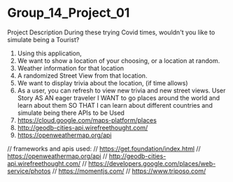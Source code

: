 # Group_14_Project_01

Project Description
During these trying Covid times, wouldn't you like to simulate being a Tourist?

1. Using this application,
2. We want to show a location of your choosing, or a location at random.
3. Weather information for that location
4. A randomized Street View from that location.
5. We want to display trivia about the location, (if time allows)
6. As a user, you can refresh to view new trivia and new street views.
   User Story
   AS AN eager traveler
   I WANT to go places around the world and learn about them
   SO THAT I can learn about different countries and simulate being there
   APIs to be Used
7. https://cloud.google.com/maps-platform/places
8. http://geodb-cities-api.wirefreethought.com/
9. https://openweathermap.org/api

// frameworks and apis used:
// https://get.foundation/index.html
// https://openweathermap.org/api
// http://geodb-cities-api.wirefreethought.com/
// https://developers.google.com/places/web-service/photos
// https://momentjs.com/
// https://www.triposo.com/
